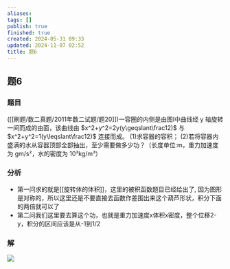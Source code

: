 ```yaml
---
aliases: 
tags: []
publish: true
finished: true
created: 2024-05-31 09:33
updated: 2024-11-07 02:52
title: 题6
---
```

## 题6
### 题目
([[刷题/数二真题/2011年数二试题/题20]])一容圈的内侧是由图I中曲线经 y 轴旋转一间而成的由面，该曲线由 $x^2+y^2=2y(y\geqslant\frac12)$ 与 $x^2+y^2=1(y\leqslant\frac12)$ 连接而成。
(1)求容器的容积；
(2)若将容器内盛满的水从容器顶部全部抽出，至少需要做多少功？（长度单位:m，重力加速度为 gm/s²，水的密度为 10³kg/m³）
### 分析
- 第一问求的就是[[旋转体的体积]]，这里的被积函数题目已经给出了, 因为图形是对称的，所以这里还是不要直接去函数作差围出来这个葫芦形状，积分下面的两倍就可以了
- 第二问我们这里要去算这个功，也就是重力加速度x体积x密度，整个位移2-y，积分的区间应该是从-1到1/2
### 解
![](https://img.hwenyi.live/202403202119166.webp)
